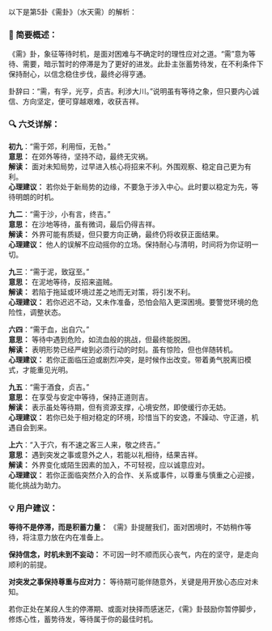 以下是第5卦《需卦》（水天需）的解析：

### 🌱 简要概述：

《需》卦，象征等待时机，是面对困难与不确定时的理性应对之道。“需”意为等待、需要，暗示暂时的停滞是为了更好的进发。此卦主张蓄势待发，在不利条件下保持耐心，以信念稳住步伐，最终必得亨通。

卦辞曰：“需，有孚，光亨，贞吉。利涉大川。”说明虽有等待之象，但只要内心诚信、方向坚定，便可穿越艰难，收获吉祥。

### 🔍 六爻详解：

__初九__：“需于郊，利用恒，无咎。”  
__意思：__ 在郊外等待，坚持不动，最终无灾祸。  
__解读：__ 面对未知局势，过早进入核心将招来不利。外围观察、稳定自己更为有利。  
__心理建议：__ 若你处于新局势的边缘，不要急于涉入中心。此时要以稳定为先，等待明朗的时机。

__九二__：“需于沙，小有言，终吉。”  
__意思：__ 在沙地等待，虽有微词，最后仍得吉祥。  
__解读：__ 外界可能有质疑，但只要方向正确，最终仍将收获正面结果。  
__心理建议：__ 他人的误解不应动摇你的立场。保持耐心与清明，时间将为你证明一切。

__九三__：“需于泥，致寇至。”  
__意思：__ 在泥地等待，反招来盗贼。  
__解读：__ 若陷于拖延或环境过差之地而无对策，将引发不利。  
__心理建议：__ 若你迟迟不动，又未作准备，恐怕会陷入更深困境。要警觉环境的危险性，调整状态。

__六四__：“需于血，出自穴。”  
__意思：__ 等待中遇到危险，如流血般的挑战，但最终能脱困。  
__解读：__ 表明形势已经严峻到必须行动的时刻。虽有惊险，但也伴随转机。  
__心理建议：__ 若你正面临压迫或剧烈冲突，是时候作出改变。带着勇气脱离旧模式，才能重见光明。

__九五__：“需于酒食，贞吉。”  
__意思：__ 在享受与安定中等待，保持正道则吉。  
__解读：__ 表示虽处等待期，但有资源支撑，心境安然，即使缓行亦无妨。  
__心理建议：__ 若你已处于相对稳定的环境，珍惜当下的安逸，不躁动、守正道，机遇自会到来。

__上六__：“入于穴，有不速之客三人来，敬之终吉。”  
__意思：__ 遇到突发之事或意外之人，若能以礼相待，结果吉祥。  
__解读：__ 外界变化或陌生因素的加入，不可轻视，应以诚意应对。  
__心理建议：__ 若你正面临突然介入的合作、关系或事件，以尊重与慎重之心迎接，能化挑战为助力。

### 💡 用户建议：

__等待不是停滞，而是积蓄力量：__ 《需》卦提醒我们，面对困境时，不妨稍作等待，将注意力放在内在准备上。

__保持信念，时机未到不妄动：__ 不可因一时不顺而灰心丧气，内在的坚守，是走向顺利的前提。

__对突发之事保持尊重与应对力：__ 等待期可能伴随意外，关键是用开放心态应对未知。

若你正处在某段人生的停滞期、或面对抉择而感迷茫，《需》卦鼓励你暂停脚步，修炼心性，蓄势待发，等待属于你的最佳时机。

